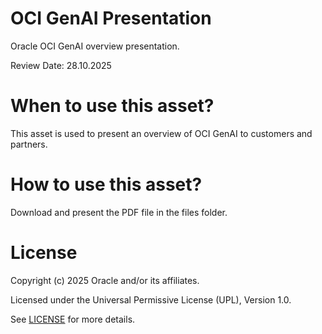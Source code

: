 # OCI GenAI Presentation
 
Oracle OCI GenAI overview presentation.

Review Date: 28.10.2025
 
# When to use this asset?
 
This asset is used to present an overview of OCI GenAI to customers and partners.
 
# How to use this asset?
 
Download and present the PDF file in the files folder.
 
# License

Copyright (c) 2025 Oracle and/or its affiliates.

Licensed under the Universal Permissive License (UPL), Version 1.0.

See [LICENSE](https://github.com/oracle-devrel/technology-engineering/blob/main/LICENSE.txt) for more details.
